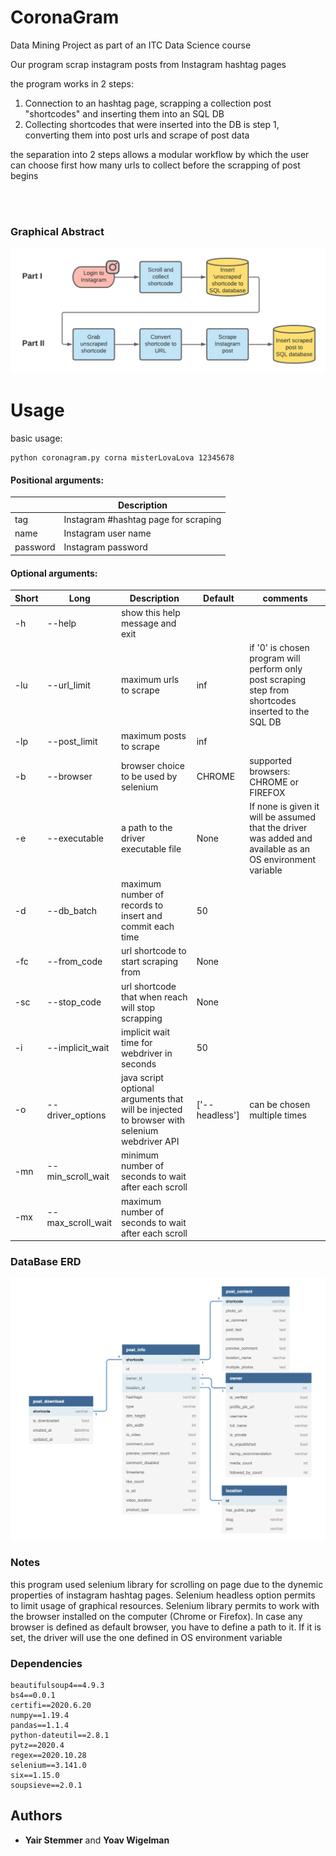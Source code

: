 # CoronaGram
Data Mining Project as part of an ITC Data Science course 

Our program scrap instagram posts from Instagram hashtag pages

the program works in 2 steps:
1. Connection to an hashtag page, scrapping a collection post "shortcodes" and inserting them into an SQL DB
2. Collecting shortcodes that were inserted into the DB is step 1, converting them into post urls and scrape of post data

the separation into 2 steps allows a modular workflow by which the user can choose first how many urls to collect 
before the scrapping of post begins

<br><br>

### Graphical Abstract

![alt Graphical abstract - transparent](images/python_scraping_transparent.png)

Usage
=====

basic usage:
```
python coronagram.py corna misterLovaLova 12345678 
```
#### Positional arguments:

|          | Description                          |
|----------|--------------------------------------|
| tag      | Instagram #hashtag page for scraping |
| name     | Instagram user name                  |
| password | Instagram password                   |


#### Optional arguments:

| Short | Long              | Description                                                                                 | Default             | comments                                                                                                  |
|-------|-------------------|---------------------------------------------------------------------------------------------|---------------------|-----------------------------------------------------------------------------------------------------------|
| -h    | --help            | show this help message and exit                                                             |                     |                                                                                                           |
| -lu   | --url_limit       | maximum urls to scrape                                                                      | inf                 | if '0' is chosen program will perform only post scraping step from shortcodes inserted to the SQL DB      |
| -lp   | --post_limit      | maximum posts to scrape                                                                     | inf                 |                                                                                                           |
| -b    | --browser         | browser choice to be used by selenium                                                       | CHROME              | supported browsers: CHROME or FIREFOX                                                                     |
| -e    | --executable      | a path to the driver executable file                                                        | None                | If none is given it will be assumed that the driver was added and available as an OS environment variable |
| -d    | --db_batch        | maximum number of records to insert and commit each time                                    | 50                  |                                                                                                           |
| -fc   | --from_code       | url shortcode to start scraping from                                                        | None                |                                                                                                           |
| -sc   | --stop_code       | url shortcode that when reach will stop scrapping                                           | None                |                                                                                                           |
| -i    | --implicit_wait   | implicit wait time for webdriver in seconds                                                 | 50                  |                                                                                                           |
| -o    | --driver_options  | java script optional arguments that will be injected to browser with selenium webdriver API | \['--headless']     | can be chosen multiple times                                                                              |
| -mn   | --min_scroll_wait | minimum number of seconds to wait after each scroll                                         |                     |                                                                                                           |
| -mx   | --max_scroll_wait | maximum number of seconds to wait after each scroll                                         |                     |                                                                                                           |

### DataBase ERD

![ERD](images/instascrapERD.png)


### Notes

this program used selenium library for scrolling on page due to the dynemic properties of instagram hashtag pages. 
Selenium headless option permits to limit usage of graphical resources.
Selenium library permits to work with the browser installed on
the computer (Chrome or Firefox). In case any browser is defined as default browser,
you have to define a path to it. If it is set, the driver will use the one defined in
OS environment variable

### Dependencies
```
beautifulsoup4==4.9.3
bs4==0.0.1
certifi==2020.6.20
numpy==1.19.4
pandas==1.1.4
python-dateutil==2.8.1
pytz==2020.4
regex==2020.10.28
selenium==3.141.0
six==1.15.0
soupsieve==2.0.1
```

## Authors

* **Yair Stemmer** and **Yoav Wigelman**
